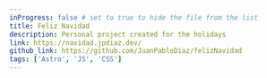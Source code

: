 ```yaml
---
inProgress: false # set to true to hide the file from the list
title: Feliz Navidad
description: Personal project created for the holidays
link: https://navidad.jpdiaz.dev/
github_link: https://github.com/JuanPabloDiaz/felizNavidad
tags: ['Astro', 'JS', 'CSS']
---
```

